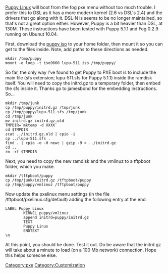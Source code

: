 [Puppy Linux](http://puppylinux.org/) will boot from the fog pxe menu
without too much trouble. I prefer this to DSL as it has a more modern
kernel (2.6 vs DSL\'s 2.4) and the drivers that go along with it. DSL-N
is seems to be no longer maintained, so that\'s not a great option
either. However, Puppy is a bit heavier than DSL, at 130M. These
instructions have been tested with Puppy 5.1.1 and Fog 0.2.9 running on
Ubunut 10.04.

First, download the [puppy
iso](http://puppylinux.org/main/Download%20Latest%20Release.htm) to your
home folder, then mount it so you can get to the files inside. Note, add
paths to these directions as needed.

    mkdir /tmp/puppy
    mount -o loop -t iso9660 lupu-511.iso /tmp/puppy/

So far, the only way I\'ve found to get Puppy to PXE boot is to include
the main file (sfs extension; lupu-511.sfs for Puppy 5.1.1) inside the
ramdisk itself. You will need to copy the initrd.gz to a temporary
folder, then embed the sfs inside it. Thanks go to jamesbond for the
embedding instructions. So\...

    mkdir /tmp/junk
    cp /tmp/puppy/initrd.gz /tmp/junk
    cp /tmp/puppy/lupu-511.sfs /tmp/junk
    cd /tmp/junk
    mv initrd.gz initrd.gz.old
    TMPDIR=`mktemp -d XXXX`
    cd $TMPDIR
    zcat ../initrd.gz.old | cpio -i
    cp ../lupu-511.sfs .
    find . | cpio -o -H newc | gzip -9 > ../initrd.gz
    cd ..
    rm -rf $TMPDIR

Next, you need to copy the new ramdisk and the vmlinuz to a tftpboot
folder, which you make.

    mkdir /tftpboot/puppy
    cp /tmp/junk/initrd.gz /tftpboot/puppy
    cp /tmp/puppy/vmlinuz /tftpboot/puppy

Now update the pxelinux menu settings (in the file
/tftpboot/pxelinux.cfg/default) adding the following entry at the end:

    LABEL Puppy Linux
            KERNEL puppy/vmlinuz
            append initrd=puppy/initrd.gz
            TEXT
            Puppy Linux
            ENDTEXT
    \n

At this point, you should be done. Test it out. Do be aware that the
initrd.gz will take about a minute to load (on a 100 Mb network)
connection. Hope this helps someone else.

[Category:pxe](Category:pxe "wikilink")
[Category:Customization](Category:Customization "wikilink")
